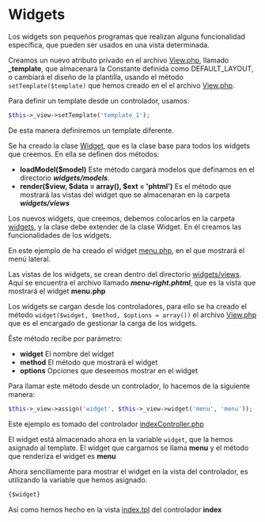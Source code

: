 # Widgets 

Los widgets son pequeños programas que realizan alguna funcionalidad específica, que pueden ser usados en una vista determinada.

Creamos un nuevo atributo privado en el archivo [View.php](../application/View.php), llamado **\_template**, que almacenará la Constante definida como DEFAULT_LAYOUT, o cambiará el diseño de la plantilla, usando el método `setTemplate($template)` que hemos creado en el el archivo [View.php](../application/View.php).

Para definir un template desde un controlador,  usamos:
```php 
$this->_view->setTemplate('template_1');
```
De esta manera definiremos un template diferente.


Se ha creado la clase [Widget](../application/Widget.php), que es la clase base para todos los widgets que creemos. En ella se definen dos métodos:
- **loadModel($model)** Este método cargará modelos que definamos en el directorio **_widgets/models_**.
- **render($view, $data = array(), $ext = 'phtml')** Es el método que mostrará las vistas del widget que se almacenaran en la carpeta **_widgets/views_** 

Los nuevos widgets, que creemos, debemos colocarlos en la carpeta [widgets](../widgets/), y la clase debe extender de la clase Widget. En él creamos las funcionalidades de los widgets. 

En este ejemplo de ha creado el widget [menu.php](../widgets/menu.php), en el que mostrará el menú lateral.

Las vistas de los widgets, se crean dentro del directorio [widgets/views](../widgets/views/). Aquí se encuentra el archivo llamado **_menu-right.phtml_**, que es la vista que mostrará el widget **menu.php**

Los widgets se cargan desde los controladores, para ello se ha creado el método `widget($widget, $method, $options = array())` el archivo [View.php](../application/View.php) que es el encargado de gestionar la carga de los widgets.

Éste método recibe por parámetro:
- **widget** El nombre del widget
- **method** El método que mostrará el widget
- **options** Opciones que deseemos mostrar en el widget

Para llamar este método desde un controlador, lo hacemos de la siguiente manera:
```php 
$this->_view->assign('widget', $this->_view->widget('menu', 'menu'));
```
Este ejemplo es tomado del controlador [indexController.php](../controllers/indexController.php)

El widget está almacenado ahora en la variable `widget`, que la hemos asignado al template. El widget que cargamos se llama **menu** y el método que renderiza el widget es **menu**

Ahora sencillamente para mostrar el widget en la vista del controlador, es utilizando la variable que hemos asignado.
```html 
{$widget}
```
Así como hemos hecho en la vista [index.tpl](../views/index/index.tpl) del controlador **index**